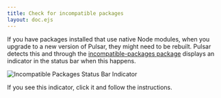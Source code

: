 ```yaml
---
title: Check for incompatible packages
layout: doc.ejs
---
```


If you have packages installed that use native Node modules, when you upgrade to
a new version of Pulsar, they might need to be rebuilt. Pulsar detects this and
through the [incompatible-packages package](https://github.com/pulsar-edit/pulsar/tree/master/packages/incompatible-packages)
displays an indicator in the status bar when this happens.

![Incompatible Packages Status Bar Indicator](/img/atom/incompatible-packages-indicator.png "Incompatible Packages Status Bar Indicator")

If you see this indicator, click it and follow the instructions.
